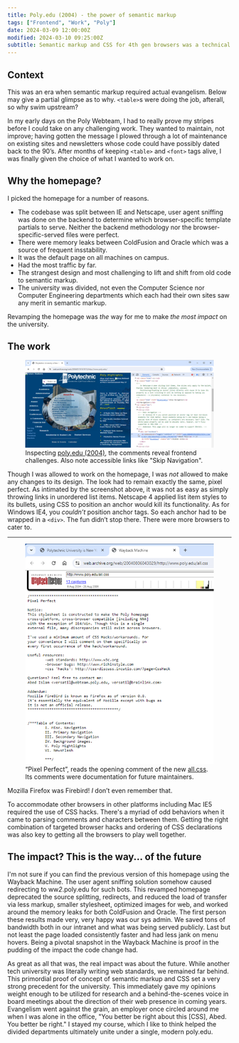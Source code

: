 ```yaml
---
title: Poly.edu (2004) - the power of semantic markup
tags: ["Frontend", "Work", "Poly"]
date: 2024-03-09 12:00:00Z
modified: 2024-03-10 09:25:00Z
subtitle: Semantic markup and CSS for 4th gen browsers was a technical feat the university was not ready for.
---
```


## Context

This was an era when semantic markup required actual evangelism. Below may give a partial glimpse as to why. `<table>`s were doing the job, afterall, so why swim upstream?

In my early days on the Poly Webteam, I had to really prove my stripes before I could take on any challenging work. They wanted to maintain, not improve; having gotten the message I plowed through a lot of maintenance on existing sites and newsletters whose code could have possibly dated back to the 90&rsquo;s. After months of keeping `<table>` and `<font>` tags alive, I was finally given the choice of what I wanted to work on.

## Why the homepage?

I picked the homepage for a number of reasons.

- The codebase was split between IE and Netscape, user agent sniffing was done on the backend to determine which browser-specific template partials to serve. Neither the backend methodology nor the browser-specific-served files were perfect.
- There were memory leaks between ColdFusion and Oracle which was a source of frequent insstability.
- It was the default page on all machines on campus.
- Had the most traffic by far.
- The strangest design and most challenging to lift and shift from old code to semantic markup.
- The university was divided, not even the Computer Science nor Computer Engineering departments which each had their own sites saw any merit in semantic markup.

Revamping the homepage was _the_ way for me to make _the most impact_ on the university.

## The work

<figure class="figure figure--img figure--img--body grid__figure grid__body-left-to-right-more">
  <a href="/blog-images/poly.edu-semantic-markup-cropped-optimized.png"><img
    src="/blog-images/poly.edu-semantic-markup-cropped-optimized.png"
    alt="Screenshot of inspecting poly.edu May 2004's menu"
    class="figure__img figure--img--body__img"
  /></a>
  <figcaption>Inspecting <a href="https://web.archive.org/web/20040519161813/http://www.poly.edu/">poly.edu (2004)</a>, the comments reveal frontend challenges. Also note accessible links like "Skip Navigation".</figcaption>
</figure>

<!-- TODO: comment on accessible links, testing with js/css off -->

Though I was allowed to work on the homepage, I was _not_ allowed to make any changes to its design. The look had to remain exactly the same, pixel perfect. As intimated by the screenshot above, it was not as easy as simply throwing links in unordered list items. Netscape 4 applied list item styles to its bullets, using CSS to position an anchor would kill its functionality. As for Windows IE4, you _couldn&rsquo;t_ position anchor tags. So each anchor had to be wrapped in a `<div>`. The fun didn&rsquo;t stop there. There were more browsers to cater to.

<hr class="grid__row-reset" />

<figure class="figure figure--img figure--img--body grid__figure">
  <a href="/blog-images/poly.edu-all.css-cropped-optimized.png"><img
    src="/blog-images/poly.edu-all.css-cropped-optimized.png"
    alt="Screenshot of poly.edu's new all.css, shows helpful comments for future maintainers"
    class="figure__img figure--img--body__img"
  /></a>
  <figcaption>&ldquo;Pixel Perfect&rdquo;, reads the opening comment of the new <a href="https://web.archive.org/web/20040806043029/http://www.poly.edu/all.css">all.css</a>. Its comments were documentation for future maintainers.</figcaption>
</figure>

<aside class="tangent">Mozilla Firefox was Firebird! <em>I</em> don&rsquo;t even remember that.</aside>

To accommodate other browsers in other platforms including Mac IE5 required the use of CSS hacks. There's a myriad of odd behaviors when it came to parsing comments and characters between them. Getting the right combination of targeted browser hacks and ordering of CSS declarations was also key to getting all the browsers to play well together.

## The impact? This is the way... of the future

<!-- TODO: revise -->

I'm not sure if you can find the previous version of this homepage using the Wayback Machine. The user agent sniffing solution somehow caused redirecting to ww*2*.poly.edu for such bots. This revamped homepage deprecated the source splitting, redirects, and reduced the load of transfer via less markup, smaller stylesheet, optimized images for web, and worked around the memory leaks for both ColdFusion and Oracle. The first person these results made very, very happy was our sys admin. We saved tons of bandwidth both in our intranet and what was being served publicly. Last but not least the page loaded consistently faster and had less jank on menu hovers. Being a pivotal snapshot in the Wayback Machine is proof in the pudding of the impact the code change had.

As great as all that was, the real impact was about the future. While another tech university was literally writing web standards, we remained far behind. This primordial proof of concept of semantic markup and CSS set a very strong precedent for the university. This immediately gave my opinions weight enough to be utilized for research and a behind-the-scenes voice in board meetings about the direction of their web presence in coming years. Evangelism went against the grain, an employer once circled around me when I was alone in the office, "You better be right about this [CSS], Abed. You better be right." I stayed my course, which I like to think helped the divided departments ultimately unite under a single, modern <a>poly.edu</a>.
